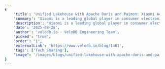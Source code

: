 ```yaml
---
{
    'title': 'Unified Lakehouse with Apache Doris and Paimon: Xiaomi Achieves 6× Faster Performance',
    'summary': "Xiaomi is a leading global player in consumer electronics. Best known for its smartphones and smart home devices, Xiaomi is among the top global three smartphone makers and continues to expand into new offerings like electric vehicles. With a global operation, Xiaomi requires an analytical data architecture that can support its growth and increasing demand. Their solution: Apache Doris and Apache Paimon.",
    'description': "Xiaomi is a leading global player in consumer electronics. Best known for its smartphones and smart home devices, Xiaomi is among the top global three smartphone makers and continues to expand into new offerings like electric vehicles. With a global operation, Xiaomi requires an analytical data architecture that can support its growth and increasing demand. Their solution: Apache Doris and Apache Paimon.",
    'date': '2025-08-28',
    'author': 'velodb.io · VeloDB Engineering Team',
    'picked': "true",
    'order': "1",
    'externalLink': 'https://www.velodb.io/blog/1461',
    'tags': ['Tech Sharing'],
    "image": '/images/blogs/unified-lakehouse-with-apache-doris-and-paimon-xiaomi-achieves-6×-faster-performance.png'
}
---
```


